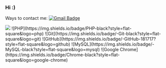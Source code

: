 ### Hi :)

Ways to contact me:
[![Gmail Badge](https://img.shields.io/badge/d.shved.wrk@gmail.com-c14438?style=flat-square&logo=Gmail&logoColor=white&link=mailto:d.shved.wrk@gmail.com)](d.shved.wrk@gmail.com)
<!-- [![Linkedin Badge](https://img.shields.io/badge/-LinkedIn-blue?style=flat-square&logo=Linkedin&logoColor=white&link=https://www.linkedin.com/in/seyfer/)]() -->

<!-- <img alt="Nodejs" src="https://img.shields.io/badge/-Nodejs-43853d?style=flat-square&logo=Node.js&logoColor=white" /> -->
<!-- !Redis -->
<!-- !PostgreSQL -->
<img src="https://img.shields.io/badge/-Laravel-F55247?style=flat-square&logo=Laravel&logoColor=white"/>
![PHP](https://img.shields.io/badge/PHP-black?style=flat-square&logo=php)
![Git](https://img.shields.io/badge/-Git-black?style=flat-square&logo=git)
![GitHub](https://img.shields.io/badge/-GitHub-181717?style=flat-square&logo=github)
![MySQL](https://img.shields.io/badge/-MySQL-black?style=flat-square&logo=mysql)
![Google Chrome](https://img.shields.io/badge/Chrome-black?style=flat-square&logo=google-chrome)
<!-- <img alt="Docker" src="https://img.shields.io/badge/-Docker-46a2f1?style=flat-square&logo=docker&logoColor=white" /> -->
<!-- <img alt="npm" src="https://img.shields.io/badge/-NPM-CB3837?style=flat-square&logo=npm&logoColor=white" /> -->
<!-- <img src="https://img.shields.io/badge/-Slack-E01563?style=flat-square&logo=Slack&logoColor=white"/> -->
<!-- <img src="https://img.shields.io/badge/-WebPack-1C78C0?style=flat-square&logo=WebPack&logoColor=white"/> --> 
<!-- !VS Code -->
<!-- !Apache2 -->
<!-- !MariaDB --> 

